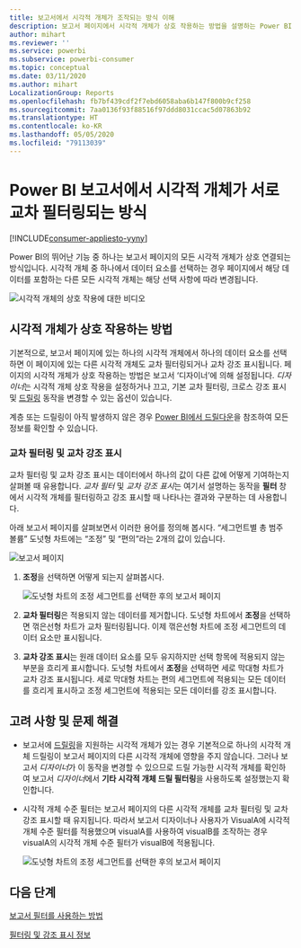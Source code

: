 ```yaml
---
title: 보고서에서 시각적 개체가 조작되는 방식 이해
description: 보고서 페이지에서 시각적 개체가 상호 작용하는 방법을 설명하는 Power BI 최종 사용자를 위한 설명서입니다.
author: mihart
ms.reviewer: ''
ms.service: powerbi
ms.subservice: powerbi-consumer
ms.topic: conceptual
ms.date: 03/11/2020
ms.author: mihart
LocalizationGroup: Reports
ms.openlocfilehash: fb7bf439cdf2f7ebd6058aba6b147f800b9cf258
ms.sourcegitcommit: 7aa0136f93f88516f97ddd8031ccac5d07863b92
ms.translationtype: HT
ms.contentlocale: ko-KR
ms.lasthandoff: 05/05/2020
ms.locfileid: "79113039"
---
```

# <a name="how-visuals-cross-filter-each-other-in-a-power-bi-report"></a>Power BI 보고서에서 시각적 개체가 서로 교차 필터링되는 방식

[!INCLUDE[consumer-appliesto-yyny](../includes/consumer-appliesto-yyny.md)]

Power BI의 뛰어난 기능 중 하나는 보고서 페이지의 모든 시각적 개체가 상호 연결되는 방식입니다. 시각적 개체 중 하나에서 데이터 요소를 선택하는 경우 페이지에서 해당 데이터를 포함하는 다른 모든 시각적 개체는 해당 선택 사항에 따라 변경됩니다. 

![시각적 개체의 상호 작용에 대한 비디오](media/end-user-interactions/interactions.gif)

## <a name="how-visuals-interact-with-each-other"></a>시각적 개체가 상호 작용하는 방법

기본적으로, 보고서 페이지에 있는 하나의 시각적 개체에서 하나의 데이터 요소를 선택하면 이 페이지에 있는 다른 시각적 개체도 교차 필터링되거나 교차 강조 표시됩니다. 페이지의 시각적 개체가 상호 작용하는 방법은 보고서 ‘디자이너’에 의해 설정됩니다.  *디자이너*는 시각적 개체 상호 작용을 설정하거나 끄고, 기본 교차 필터링, 크로스 강조 표시 및 [드릴링](end-user-drill.md) 동작을 변경할 수 있는 옵션이 있습니다. 

계층 또는 드릴링이 아직 발생하지 않은 경우 [Power BI에서 드릴다운](end-user-drill.md)을 참조하여 모든 정보를 확인할 수 있습니다. 

### <a name="cross-filtering-and-cross-highlighting"></a>교차 필터링 및 교차 강조 표시

교차 필터링 및 교차 강조 표시는 데이터에서 하나의 값이 다른 값에 어떻게 기여하는지 살펴볼 때 유용합니다. *교차 필터* 및 *교차 강조 표시*는 여기서 설명하는 동작을 **필터** 창에서 시각적 개체를 필터링하고 강조 표시할 때 나타나는 결과와 구분하는 데 사용합니다.  

아래 보고서 페이지를 살펴보면서 이러한 용어를 정의해 봅시다. “세그먼트별 총 범주 볼륨” 도넛형 차트에는 “조정” 및 “편의”라는 2개의 값이 있습니다. 

![보고서 페이지](media/end-user-interactions/power-bi-interactions-before.png)

1. **조정**을 선택하면 어떻게 되는지 살펴봅시다.

    ![도넛형 차트의 조정 세그먼트를 선택한 후의 보고서 페이지](media/end-user-interactions/power-bi-interactions-after.png)

2. **교차 필터링**은 적용되지 않는 데이터를 제거합니다. 도넛형 차트에서 **조정**을 선택하면 꺾은선형 차트가 교차 필터링됩니다. 이제 꺾은선형 차트에 조정 세그먼트의 데이터 요소만 표시됩니다. 

3. **교차 강조 표시**는 원래 데이터 요소를 모두 유지하지만 선택 항목에 적용되지 않는 부분을 흐리게 표시합니다. 도넛형 차트에서 **조정**을 선택하면 세로 막대형 차트가 교차 강조 표시됩니다. 세로 막대형 차트는 편의 세그먼트에 적용되는 모든 데이터를 흐리게 표시하고 조정 세그먼트에 적용되는 모든 데이터를 강조 표시합니다. 


## <a name="considerations-and-troubleshooting"></a>고려 사항 및 문제 해결
- 보고서에 [드릴링](end-user-drill.md)을 지원하는 시각적 개체가 있는 경우 기본적으로 하나의 시각적 개체 드릴링이 보고서 페이지의 다른 시각적 개체에 영향을 주지 않습니다. 그러나 보고서 *디자이너*가 이 동작을 변경할 수 있으므로 드릴 가능한 시각적 개체를 확인하여 보고서 *디자이너*에서 **기타 시각적 개체 드릴 필터링**을 사용하도록 설정했는지 확인합니다.
    
- 시각적 개체 수준 필터는 보고서 페이지의 다른 시각적 개체를 교차 필터링 및 교차 강조 표시할 때 유지됩니다. 따라서 보고서 디자이너나 사용자가 VisualA에 시각적 개체 수준 필터를 적용했으며 visualA를 사용하여 visualB를 조작하는 경우 visualA의 시각적 개체 수준 필터가 visualB에 적용됩니다.

    ![도넛형 차트의 조정 세그먼트를 선택한 후의 보고서 페이지](media/end-user-interactions/power-bi-visual-filters.png)

## <a name="next-steps"></a>다음 단계
[보고서 필터를 사용하는 방법](../power-bi-how-to-report-filter.md)    


[필터링 및 강조 표시 정보](end-user-report-filter.md) 
